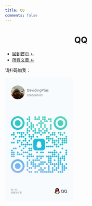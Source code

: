 ```yaml
---
title: QQ
comments: false
---
```


# <center>QQ</center>

- [回到首页 ←](/)
- [所有文章 ←](/archives/)

请扫码加我：

<img src="/images/social/qq.webp" style="zoom: 40%;" />

